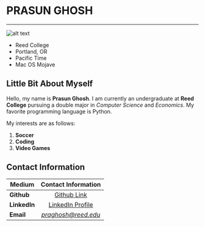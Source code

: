 # PRASUN GHOSH
---
![alt text](https://www.reed.edu/student-life/summer-break-guide/Reed-College-O-D-B.jpg)

  * Reed College
  * Portland, OR
  * Pacific Time
  * Mac OS Mojave
  
## Little Bit About Myself
 
 Hello, my name is **Prasun Ghosh**. I am currently an undergraduate at **Reed College** 
 pursuing a double major in *Computer Science* and *Economics*. My favorite programming language is 
 Python.   
 
 My interests are as follows:
   1. **Soccer**
   2. **Coding**
   3. **Video Games**
   
## Contact Information

|Medium | Contact Information |
| ------|:--------------------:|
|**Github**| [Github Link](https://github.com/prg007) |
|**LinkedIn**| [LinkedIn Profile](https://www.linkedin.com/in/prasun-ghosh-607084124/) |
|**Email**| *praghosh@reed.edu*|

 
 
